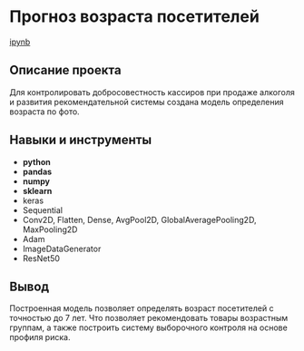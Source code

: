 # Прогноз возраста посетителей

[ipynb](https://github.com/ipd0828/portfolio/blob/main/Project-6/Определение%20стоимости%20автомобиля.ipynb)

## Описание проекта

Для контролировать добросовестность кассиров при продаже алкоголя и развития рекомендательной системы создана модель определения возраста по фото.

## Навыки и инструменты

- **python**
- **pandas**
- **numpy**
- **sklearn**
- keras
- Sequential
- Conv2D, Flatten, Dense, AvgPool2D, GlobalAveragePooling2D, MaxPooling2D
- Adam
- ImageDataGenerator
- ResNet50

## Вывод
Построенная модель позволяет определять возраст посетителей с точностью до 7 лет. Что позволяет рекомендовать товары возрастным группам, а также построить систему выборочного контроля на основе профиля риска.
